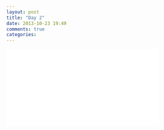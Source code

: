 ```yaml
---
layout: post
title: "Day 2"
date: 2013-10-23 19:49
comments: true
categories:
---
```

<iframe width="400" height="200" src="//www.youtube.com/embed/dQw4w9WgXcQ" frameborder="0" allowfullscreen></iframe>